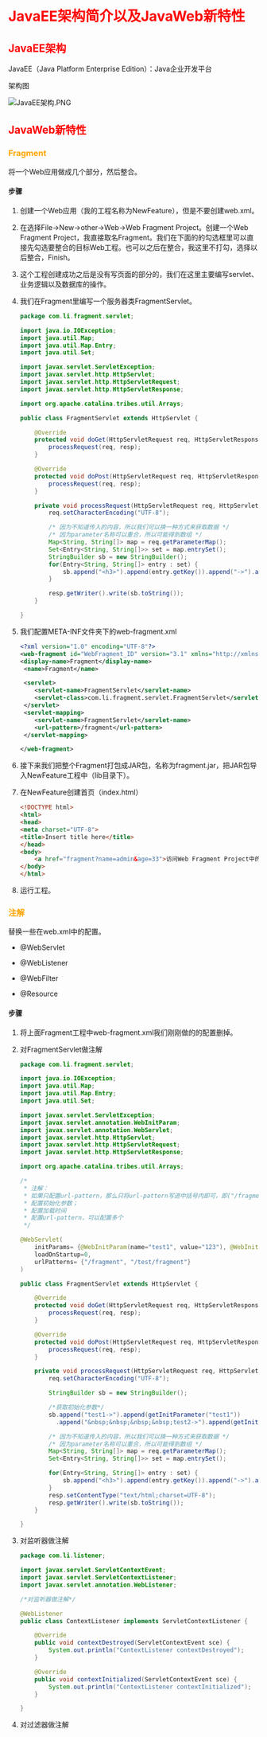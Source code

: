# <font color="red">JavaEE架构简介以及JavaWeb新特性</font>

## <font color="red">JavaEE架构</font>

JavaEE（Java Platform Enterprise Edition）：Java企业开发平台

架构图

![JavaEE架构.PNG](https://img-blog.csdn.net/20180410225052554)

## <font color="red">JavaWeb新特性</font>

### <font color="orange">Fragment</font>

将一个Web应用做成几个部分，然后整合。

#### 步骤

1. 创建一个Web应用（我的工程名称为NewFeature），但是不要创建web.xml。

2. 在选择File->New->other->Web->Web Fragment Project。创建一个Web Fragment Project，我直接取名Fragment。我们在下面的的勾选框里可以直接先勾选要整合的目标Web工程。也可以之后在整合，我这里不打勾，选择以后整合，Finish。

3. 这个工程创建成功之后是没有写页面的部分的，我们在这里主要编写servlet、业务逻辑以及数据库的操作。

4. 我们在Fragment里编写一个服务器类FragmentServlet。

	```java
    package com.li.fragment.servlet;

    import java.io.IOException;
    import java.util.Map;
    import java.util.Map.Entry;
    import java.util.Set;

    import javax.servlet.ServletException;
    import javax.servlet.http.HttpServlet;
    import javax.servlet.http.HttpServletRequest;
    import javax.servlet.http.HttpServletResponse;

    import org.apache.catalina.tribes.util.Arrays;

    public class FragmentServlet extends HttpServlet {

        @Override
        protected void doGet(HttpServletRequest req, HttpServletResponse resp) throws ServletException, IOException {
            processRequest(req, resp);
        }

        @Override
        protected void doPost(HttpServletRequest req, HttpServletResponse resp) throws ServletException, IOException {
            processRequest(req, resp);
        }

        private void processRequest(HttpServletRequest req, HttpServletResponse resp) throws IOException, ServletException {
            req.setCharacterEncoding("UTF-8");

            /* 因为不知道传入的内容，所以我们可以换一种方式来获取数据 */
            /* 因为parameter名称可以重合，所以可能得到数组 */
            Map<String, String[]> map = req.getParameterMap();
            Set<Entry<String, String[]>> set = map.entrySet();
            StringBuilder sb = new StringBuilder();
            for(Entry<String, String[]> entry : set) {
                sb.append("<h3>").append(entry.getKey()).append("->").append(Arrays.toString(entry.getValue())).append("</h3>");
            }

            resp.getWriter().write(sb.toString());
        }

    }

	```
    
5. 我们配置META-INF文件夹下的web-fragment.xml

	```xml
	<?xml version="1.0" encoding="UTF-8"?>
    <web-fragment id="WebFragment_ID" version="3.1" xmlns="http://xmlns.jcp.org/xml/ns/javaee" xmlns:xsi="http://www.w3.org/2001/XMLSchema-instance" xsi:schemaLocation="http://xmlns.jcp.org/xml/ns/javaee http://xmlns.jcp.org/xml/ns/javaee/web-fragment_3_1.xsd">
    <display-name>Fragment</display-name> 
     <name>Fragment</name> 

     <servlet>
        <servlet-name>FragmentServlet</servlet-name>
        <servlet-class>com.li.fragment.servlet.FragmentServlet</servlet-class>
     </servlet>
     <servlet-mapping>
        <servlet-name>FragmentServlet</servlet-name>
        <url-pattern>/fragment</url-pattern>
     </servlet-mapping>

    </web-fragment>
    ```
    
6. 接下来我们把整个Fragment打包成JAR包，名称为fragment.jar，把JAR包导入NewFeature工程中（lib目录下）。

7. 在NewFeature创建首页（index.html）

	```html
	<!DOCTYPE html>
    <html>
    <head>
    <meta charset="UTF-8">
    <title>Insert title here</title>
    </head>
    <body>
        <a href="fragment?name=admin&age=33">访问Web Fragment Project中的FragmentServlet</a>
    </body>
    </html>
    ```
    
8. 运行工程。

### <font color="orange">注解</font>

替换一些在web.xml中的配置。

- @WebServlet

- @WebListener

- @WebFilter

- @Resource

#### 步骤

1. 将上面Fragment工程中web-fragment.xml我们刚刚做的的配置删掉。

2. 对FragmentServlet做注解

	```java
    package com.li.fragment.servlet;

    import java.io.IOException;
    import java.util.Map;
    import java.util.Map.Entry;
    import java.util.Set;

    import javax.servlet.ServletException;
    import javax.servlet.annotation.WebInitParam;
    import javax.servlet.annotation.WebServlet;
    import javax.servlet.http.HttpServlet;
    import javax.servlet.http.HttpServletRequest;
    import javax.servlet.http.HttpServletResponse;

    import org.apache.catalina.tribes.util.Arrays;

    /*
     * 注解：
     * 如果只配置url-pattern，那么只将url-pattern写进中括号内即可，即("/fragment"));
     * 配置初始化参数；
     * 配置加载时间
     * 配置url-pattern，可以配置多个
     */

    @WebServlet(
        initParams= {@WebInitParam(name="test1", value="123"), @WebInitParam(name="test2", value="456")},
        loadOnStartup=0,
        urlPatterns= {"/fragment", "/test/fragment"}
    )

    public class FragmentServlet extends HttpServlet {

        @Override
        protected void doGet(HttpServletRequest req, HttpServletResponse resp) throws ServletException, IOException {
            processRequest(req, resp);
        }

        @Override
        protected void doPost(HttpServletRequest req, HttpServletResponse resp) throws ServletException, IOException {
            processRequest(req, resp);
        }

        private void processRequest(HttpServletRequest req, HttpServletResponse resp) throws IOException, ServletException {
            req.setCharacterEncoding("UTF-8");

            StringBuilder sb = new StringBuilder();

            /*获取初始化参数*/
            sb.append("test1->").append(getInitParameter("test1"))
              .append("&nbsp;&nbsp;&nbsp;&nbsp;test2->").append(getInitParameter("test2")).append("<hr/>");

            /* 因为不知道传入的内容，所以我们可以换一种方式来获取数据 */
            /* 因为parameter名称可以重合，所以可能得到数组 */
            Map<String, String[]> map = req.getParameterMap();
            Set<Entry<String, String[]>> set = map.entrySet();

            for(Entry<String, String[]> entry : set) {
                sb.append("<h3>").append(entry.getKey()).append("->").append(Arrays.toString(entry.getValue())).append("</h3>");
            }
            resp.setContentType("text/html;charset=UTF-8");
            resp.getWriter().write(sb.toString());
        }

    }

	```

3. 对监听器做注解

	```java
	package com.li.listener;

    import javax.servlet.ServletContextEvent;
    import javax.servlet.ServletContextListener;
    import javax.servlet.annotation.WebListener;

    /*对监听器做注解*/

    @WebListener
    public class ContextListener implements ServletContextListener {

        @Override
        public void contextDestroyed(ServletContextEvent sce) {
            System.out.println("ContextListener contextDestroyed");
        }

        @Override
        public void contextInitialized(ServletContextEvent sce) {
            System.out.println("ContextListener contextInitialized");
        }

    }

    ```
   
4. 对过滤器做注解

